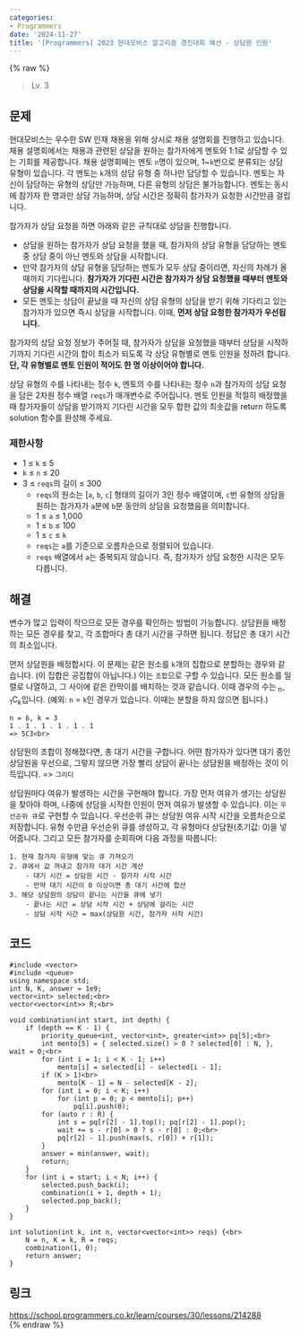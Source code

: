 ```yaml
---
categories:
- Programmers
date: '2024-11-27'
title: '[Programmers] 2023 현대모비스 알고리즘 경진대회 예선 - 상담원 인원'
---
```


{% raw %}
> Lv. 3<br>

## 문제
현대모비스는 우수한 SW 인재 채용을 위해 상시로 채용 설명회를 진행하고 있습니다. 채용 설명회에서는 채용과 관련된 상담을 원하는 참가자에게 멘토와 1:1로 상담할 수 있는 기회를 제공합니다. 채용 설명회에는 멘토  `n`명이 있으며, 1~`k`번으로 분류되는 상담 유형이 있습니다. 각 멘토는  `k`개의 상담 유형 중 하나만 담당할 수 있습니다. 멘토는 자신이 담당하는 유형의 상담만 가능하며, 다른 유형의 상담은 불가능합니다. 멘토는 동시에 참가자 한 명과만 상담 가능하며, 상담 시간은 정확히 참가자가 요청한 시간만큼 걸립니다.

참가자가 상담 요청을 하면 아래와 같은 규칙대로 상담을 진행합니다.

-   상담을 원하는 참가자가 상담 요청을 했을 때, 참가자의 상담 유형을 담당하는 멘토 중 상담 중이 아닌 멘토와 상담을 시작합니다.
-   만약 참가자의 상담 유형을 담당하는 멘토가 모두 상담 중이라면, 자신의 차례가 올 때까지 기다립니다.  **참가자가 기다린 시간은 참가자가 상담 요청했을 때부터 멘토와 상담을 시작할 때까지의 시간입니다.**
-   모든 멘토는 상담이 끝났을 때 자신의 상담 유형의 상담을 받기 위해 기다리고 있는 참가자가 있으면 즉시 상담을 시작합니다. 이때,  **먼저 상담 요청한 참가자가 우선됩니다.**

참가자의 상담 요청 정보가 주어질 때, 참가자가 상담을 요청했을 때부터 상담을 시작하기까지 기다린 시간의 합이 최소가 되도록 각 상담 유형별로 멘토 인원을 정하려 합니다.  **단, 각 유형별로 멘토 인원이 적어도 한 명 이상이어야 합니다.**

상담 유형의 수를 나타내는 정수  `k`, 멘토의 수를 나타내는 정수  `n`과 참가자의 상담 요청을 담은 2차원 정수 배열  `reqs`가 매개변수로 주어집니다. 멘토 인원을 적절히 배정했을 때 참가자들이 상담을 받기까지 기다린 시간을 모두 합한 값의 최솟값을 return 하도록 solution 함수를 완성해 주세요.

### 제한사항
-   1 ≤  `k`  ≤ 5
-   `k`  ≤  `n`  ≤ 20
-   3 ≤  `reqs`의 길이 ≤ 300
    -   `reqs`의 원소는 [`a`,  `b`,  `c`] 형태의 길이가 3인 정수 배열이며,  `c`번 유형의 상담을 원하는 참가자가  `a`분에  `b`분 동안의 상담을 요청했음을 의미합니다.
    -   1 ≤  `a`  ≤ 1,000
    -   1 ≤  `b`  ≤ 100
    -   1 ≤  `c`  ≤  `k`
    -   `reqs`는  `a`를 기준으로 오름차순으로 정렬되어 있습니다.
    -   `reqs`  배열에서  `a`는 중복되지 않습니다. 즉, 참가자가 상담 요청한 시각은 모두 다릅니다.

## 해결
변수가 많고 입력이 작으므로 모든 경우를 확인하는 방법이 가능합니다. 상담원을 배정하는 모든 경우를 찾고, 각 조합마다 총 대기 시간을 구하면 됩니다. 정답은 총 대기 시간의 최소입니다.

먼저 상담원을 배정합시다. 이 문제는 같은 원소를 `k`개의 집합으로 분할하는 경우와 같습니다. (이 집합은 공집합이 아닙니다.) 이는 `조합`으로 구할 수 있습니다. 모든 원소를 일렬로 나열하고, 그 사이에 같은 칸막이를 배치하는 것과 같습니다. 이때 경우의 수는 <sub>n-1</sub>C<sub>k</sub>입니다. (예외: `n` = `k`인 경우가 있습니다. 이때는 분할을 하지 않으면 됩니다.)
```
n = 6, k = 3
1 . 1 . 1 . 1 . 1 . 1
=> 5C3<br>
```

상담원의 조합이 정해졌다면, 총 대기 시간을 구합니다. 어떤 참가자가 있다면 대기 중인 상담원을 우선으로, 그렇지 않으면 가장 빨리 상담이 끝나는 상담원을 배정하는 것이 이득입니다. => `그리디`<br>

상담원마다 여유가 발생하는 시간을 구현해야 합니다. 가장 먼저 여유가 생기는 상담원을 찾아야 하며, 나중에 상담을 시작한 인원이 먼저 여유가 발생할 수 있습니다. 이는 `우선순위 큐`로 구현할 수 있습니다. 우선순위 큐는 상담원 여유 시작 시간을 오름차순으로 저장합니다. 유형 수만큼 우선순위 큐를 생성하고, 각 유형마다 상담원(초기값: 0)을 넣어줍니다. 그리고 모든 참가자를 순회하며 다음 과정을 따릅니다:

```
1. 현재 참가자 유형에 맞는 큐 가져오기
2. 큐에서 값 꺼내고 참가자 대기 시간 계산
	- 대기 시간 = 상담원 시간 - 참가자 시작 시간
	- 만약 대기 시간이 0 이상이면 총 대기 시간에 합산
3. 해당 상담원의 상담이 끝나는 시간을 큐에 넣기
	- 끝나는 시간 = 상담 시작 시간 + 상담에 걸리는 시간
	- 상담 시작 시간 = max(상담원 시간, 참가자 시작 시간)
```

## 코드
```
#include <vector>
#include <queue>
using namespace std;
int N, K, answer = 1e9;
vector<int> selected;<br>
vector<vector<int>> R;<br>

void combination(int start, int depth) {
    if (depth == K - 1) {
        priority_queue<int, vector<int>, greater<int>> pq[5];<br>
        int mento[5] = { selected.size() > 0 ? selected[0] : N, }, wait = 0;<br>
        for (int i = 1; i < K - 1; i++)
            mento[i] = selected[i] - selected[i - 1];
        if (K > 1)<br>
            mento[K - 1] = N - selected[K - 2];
        for (int i = 0; i < K; i++)
            for (int p = 0; p < mento[i]; p++)
                pq[i].push(0);
        for (auto r : R) {
            int s = pq[r[2] - 1].top(); pq[r[2] - 1].pop();
            wait += s - r[0] > 0 ? s - r[0] : 0;<br>
            pq[r[2] - 1].push(max(s, r[0]) + r[1]);
        }
        answer = min(answer, wait);
        return;
    }
    for (int i = start; i < N; i++) {
        selected.push_back(i);
        combination(i + 1, depth + 1);
        selected.pop_back();
    }
}

int solution(int k, int n, vector<vector<int>> reqs) {<br>
    N = n, K = k, R = reqs;
    combination(1, 0);
    return answer;
}
```

## 링크
https://school.programmers.co.kr/learn/courses/30/lessons/214288<br>
{% endraw %}